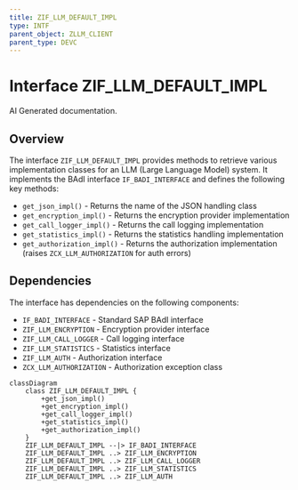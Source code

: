 ```yaml
---
title: ZIF_LLM_DEFAULT_IMPL
type: INTF
parent_object: ZLLM_CLIENT
parent_type: DEVC
---
```


# Interface ZIF_LLM_DEFAULT_IMPL

AI Generated documentation.
## Overview
The interface `ZIF_LLM_DEFAULT_IMPL` provides methods to retrieve various implementation classes for an LLM (Large Language Model) system. It implements the BAdI interface `IF_BADI_INTERFACE` and defines the following key methods:

- `get_json_impl()` - Returns the name of the JSON handling class
- `get_encryption_impl()` - Returns the encryption provider implementation
- `get_call_logger_impl()` - Returns the call logging implementation
- `get_statistics_impl()` - Returns the statistics handling implementation  
- `get_authorization_impl()` - Returns the authorization implementation (raises `ZCX_LLM_AUTHORIZATION` for auth errors)

## Dependencies
The interface has dependencies on the following components:

- `IF_BADI_INTERFACE` - Standard SAP BAdI interface
- `ZIF_LLM_ENCRYPTION` - Encryption provider interface
- `ZIF_LLM_CALL_LOGGER` - Call logging interface
- `ZIF_LLM_STATISTICS` - Statistics interface 
- `ZIF_LLM_AUTH` - Authorization interface
- `ZCX_LLM_AUTHORIZATION` - Authorization exception class

```mermaid
classDiagram
    class ZIF_LLM_DEFAULT_IMPL {
        +get_json_impl()
        +get_encryption_impl()
        +get_call_logger_impl() 
        +get_statistics_impl()
        +get_authorization_impl()
    }
    ZIF_LLM_DEFAULT_IMPL --|> IF_BADI_INTERFACE
    ZIF_LLM_DEFAULT_IMPL ..> ZIF_LLM_ENCRYPTION
    ZIF_LLM_DEFAULT_IMPL ..> ZIF_LLM_CALL_LOGGER
    ZIF_LLM_DEFAULT_IMPL ..> ZIF_LLM_STATISTICS
    ZIF_LLM_DEFAULT_IMPL ..> ZIF_LLM_AUTH
```

